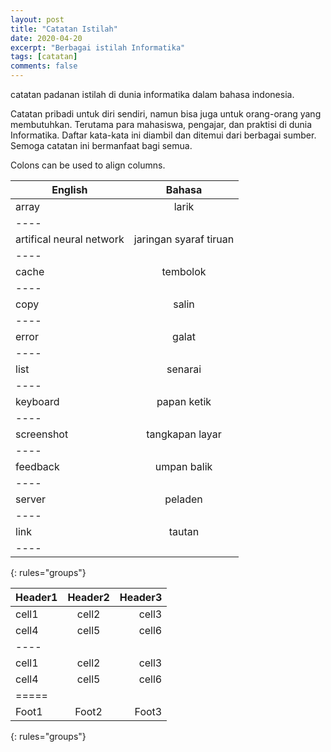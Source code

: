 ```yaml
---
layout: post
title: "Catatan Istilah"
date: 2020-04-20
excerpt: "Berbagai istilah Informatika"
tags: [catatan]
comments: false
---
```



catatan padanan istilah di dunia informatika dalam bahasa indonesia.

Catatan pribadi untuk diri sendiri, namun bisa juga untuk orang-orang yang membutuhkan. Terutama para mahasiswa, pengajar, dan praktisi di dunia Informatika. 
Daftar kata-kata ini diambil dan ditemui dari berbagai sumber. Semoga catatan ini bermanfaat bagi semua.


Colons can be used to align columns.

| English       | Bahasa        |
| ------------- |:-------------:|
|array	        | larik|
|----
|artifical neural network | jaringan syaraf tiruan|
|----
|cache	| tembolok|
|----
|copy | salin|
|----
|error | galat|
|----
|list | senarai|
|----
|keyboard | papan ketik|
|----
|screenshot	| tangkapan layar|
|----
|feedback | umpan balik|
|----
|server | peladen|
|----
|link | tautan|
|----
{: rules="groups"}


| Header1 | Header2 | Header3 |
|:--------|:-------:|--------:|
| cell1   | cell2   | cell3   |
| cell4   | cell5   | cell6   |
|----
| cell1   | cell2   | cell3   |
| cell4   | cell5   | cell6   |
|=====
| Foot1   | Foot2   | Foot3
{: rules="groups"}
